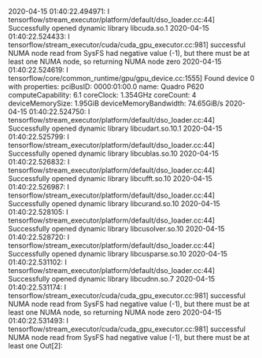 2020-04-15 01:40:22.494971: I tensorflow/stream_executor/platform/default/dso_loader.cc:44] Successfully opened dynamic library libcuda.so.1
2020-04-15 01:40:22.524433: I tensorflow/stream_executor/cuda/cuda_gpu_executor.cc:981] successful NUMA node read from SysFS had negative value (-1), but there must be at least one NUMA node, so returning NUMA node zero
2020-04-15 01:40:22.524619: I tensorflow/core/common_runtime/gpu/gpu_device.cc:1555] Found device 0 with properties: 
pciBusID: 0000:01:00.0 name: Quadro P620 computeCapability: 6.1
coreClock: 1.354GHz coreCount: 4 deviceMemorySize: 1.95GiB deviceMemoryBandwidth: 74.65GiB/s
2020-04-15 01:40:22.524750: I tensorflow/stream_executor/platform/default/dso_loader.cc:44] Successfully opened dynamic library libcudart.so.10.1
2020-04-15 01:40:22.525799: I tensorflow/stream_executor/platform/default/dso_loader.cc:44] Successfully opened dynamic library libcublas.so.10
2020-04-15 01:40:22.526832: I tensorflow/stream_executor/platform/default/dso_loader.cc:44] Successfully opened dynamic library libcufft.so.10
2020-04-15 01:40:22.526987: I tensorflow/stream_executor/platform/default/dso_loader.cc:44] Successfully opened dynamic library libcurand.so.10
2020-04-15 01:40:22.528105: I tensorflow/stream_executor/platform/default/dso_loader.cc:44] Successfully opened dynamic library libcusolver.so.10
2020-04-15 01:40:22.528720: I tensorflow/stream_executor/platform/default/dso_loader.cc:44] Successfully opened dynamic library libcusparse.so.10
2020-04-15 01:40:22.531102: I tensorflow/stream_executor/platform/default/dso_loader.cc:44] Successfully opened dynamic library libcudnn.so.7
2020-04-15 01:40:22.531174: I tensorflow/stream_executor/cuda/cuda_gpu_executor.cc:981] successful NUMA node read from SysFS had negative value (-1), but there must be at least one NUMA node, so returning NUMA node zero
2020-04-15 01:40:22.531493: I tensorflow/stream_executor/cuda/cuda_gpu_executor.cc:981] successful NUMA node read from SysFS had negative value (-1), but there must be at least one Out[2]: 